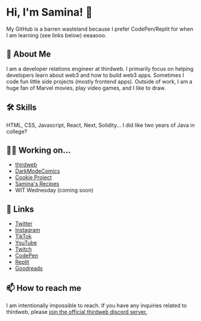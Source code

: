 
# Hi, I'm Samina! 👋
My GitHub is a barren wasteland because I prefer CodePen/Replit for when I am learning (see links below) eeaaooo. 

## 🚀 About Me
I am a developer relations engineer at thirdweb. I primarily focus on helping developers
learn about web3 and how to build web3 apps. Sometimes I code fun little side projects (mostly frontend apps).
Outside of work, I am a huge fan of Marvel movies, play video games, and I like to draw.


## 🛠 Skills
HTML, CSS, Javascript, React, Next, Solidity... I did like two years of Java in college?

## 👩‍💻 Working on...
- [thirdweb](https://thirdweb.com)
- [DarkModeComics](https://twitter.com/darkmodecomics) 
- [Cookie Project](https://cookie-project.xyz)
- [Samina's Recipes](https://samina.recipes)
- WIT Wednesday (coming soon)

## 🔗 Links
- [Twitter](https://twitter.com/saminacodes) 
- [Instagram](https://instagram.com/saminacodes) 
- [TikTok](https://tiktok.com/@saminacodes) 
- [YouTube](https://www.youtube.com/channel/UCOn_EdNjkpZV-_3_UKf5JKg) 
- [Twitch](https://twitch.tv/saminacodes) 
- [CodePen](https://codepen.io/saminacodes)
- [Replit](https://replit.com/@saminacodes)
- [Goodreads](https://goodreads.com/saminacodes)




## 📫 How to reach me
I am intentionally impossible to reach. If you have any inquiries related to thirdweb, please [join the official thirdweb discord server.](https://discord.gg/thirdweb)

